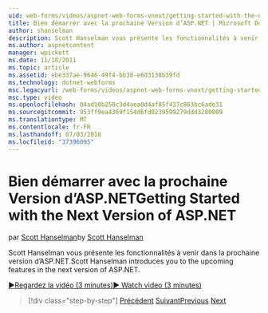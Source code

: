 ```yaml
---
uid: web-forms/videos/aspnet-web-forms-vnext/getting-started-with-the-next-version-of-aspnet
title: Bien démarrer avec la prochaine Version d’ASP.NET | Microsoft Docs
author: shanselman
description: Scott Hanselman vous présente les fonctionnalités à venir dans la prochaine version d’ASP.NET.
ms.author: aspnetcontent
manager: wpickett
ms.date: 11/18/2011
ms.topic: article
ms.assetid: ebe337ae-9646-49f4-bb38-e6d3138b39fd
ms.technology: dotnet-webforms
msc.legacyurl: /web-forms/videos/aspnet-web-forms-vnext/getting-started-with-the-next-version-of-aspnet
msc.type: video
ms.openlocfilehash: 04ad10b250c3d4aea0d4af85f437c863bc6ade31
ms.sourcegitcommit: 953ff9ea4369f154d6fd0239599279ddd3280009
ms.translationtype: MT
ms.contentlocale: fr-FR
ms.lasthandoff: 07/03/2018
ms.locfileid: "37396095"
---
```

<a name="getting-started-with-the-next-version-of-aspnet"></a><span data-ttu-id="988cf-103">Bien démarrer avec la prochaine Version d’ASP.NET</span><span class="sxs-lookup"><span data-stu-id="988cf-103">Getting Started with the Next Version of ASP.NET</span></span>
====================
<span data-ttu-id="988cf-104">par [Scott Hanselman](https://github.com/shanselman)</span><span class="sxs-lookup"><span data-stu-id="988cf-104">by [Scott Hanselman](https://github.com/shanselman)</span></span>

<span data-ttu-id="988cf-105">Scott Hanselman vous présente les fonctionnalités à venir dans la prochaine version d’ASP.NET.</span><span class="sxs-lookup"><span data-stu-id="988cf-105">Scott Hanselman introduces you to the upcoming features in the next version of ASP.NET.</span></span>

[<span data-ttu-id="988cf-106">&#9654;Regardez la vidéo (3 minutes)</span><span class="sxs-lookup"><span data-stu-id="988cf-106">&#9654; Watch video (3 minutes)</span></span>](https://channel9.msdn.com/Blogs/ASP-NET-Site-Videos/getting-started-with-the-next-version-of-aspnet)

> [!div class="step-by-step"]
> <span data-ttu-id="988cf-107">[Précédent](aspnet-vnext-videos-bundling-and-minification.md)
> [Suivant](aspnet-and-web-tools-20122.md)</span><span class="sxs-lookup"><span data-stu-id="988cf-107">[Previous](aspnet-vnext-videos-bundling-and-minification.md)
[Next](aspnet-and-web-tools-20122.md)</span></span>
